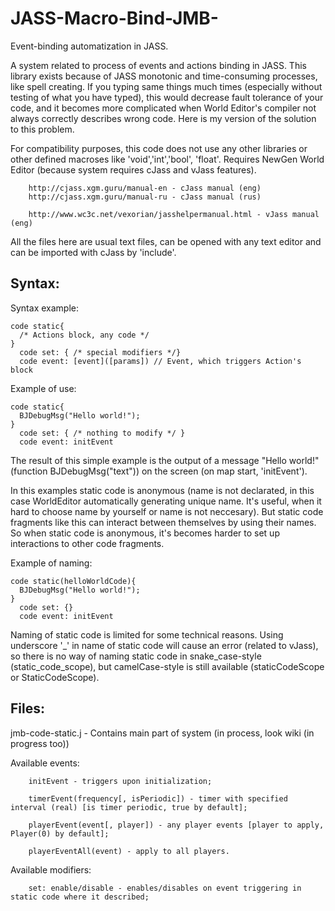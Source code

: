 # JASS-Macro-Bind-JMB-
Event-binding automatization in JASS.

  A system related to process of events and actions binding in JASS. This library exists because of JASS monotonic and time-consuming processes, like spell creating. If you typing same things much times (especially without testing of what you have typed), this would decrease fault tolerance of your code, and it becomes more complicated when World Editor's compiler not always correctly describes wrong code. Here is my version of the solution to this problem. 


  For compatibility purposes, this code does not use any other libraries or other defined macroses like 'void','int','bool', 'float'. Requires NewGen World Editor (because system requires cJass and vJass features).

        http://cjass.xgm.guru/manual-en - cJass manual (eng)
        http://cjass.xgm.guru/manual-ru - cJass manual (rus)
        
        http://www.wc3c.net/vexorian/jasshelpermanual.html - vJass manual (eng)

  All the files here are usual text files, can be opened with any text editor and can be imported with cJass by 'include'. 

Syntax:
---
  Syntax example: 
  
    
    code static{
      /* Actions block, any code */ 
    }
      code set: { /* special modifiers */}
      code event: [event]([params]) // Event, which triggers Action's block
   
  Example of use:
    
    code static{
      BJDebugMsg("Hello world!");
    }
      code set: { /* nothing to modify */ }
      code event: initEvent
   
  The result of this simple example is the output of a message "Hello world!" (function BJDebugMsg("text")) on the screen (on map start, 'initEvent').

  In this examples static code is anonymous (name is not declarated, in this case WorldEditor automatically generating unique name. It's useful, when it hard to choose name by yourself or name is not neccesary). But static code fragments like this can interact between themselves by using their names. So when static code is anonymous, it's becomes harder to set up interactions to other code fragments.
  
  Example of naming:
    
    code static(helloWorldCode){
      BJDebugMsg("Hello world!");
    }
      code set: {}
      code event: initEvent
  
  Naming of static code is limited for some technical reasons. Using underscore '_' in name of static code will cause an error (related to vJass), so there is no way of naming static code in snake_case-style (static_code_scope), but camelCase-style is still available (staticCodeScope or StaticCodeScope).
  
 

Files:
---
  jmb-code-static.j - Contains main part of system (in process, look wiki (in progress too))
   
  Available events:
  
        initEvent - triggers upon initialization;
  
        timerEvent(frequency[, isPeriodic]) - timer with specified interval (real) [is timer periodic, true by default];
        
        playerEvent(event[, player]) - any player events [player to apply, Player(0) by default];
        
        playerEventAll(event) - apply to all players.
        
  Available modifiers:
  
        set: enable/disable - enables/disables on event triggering in static code where it described;
      
